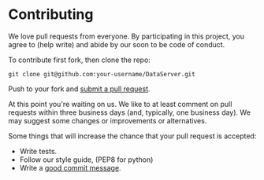 # Contributing

We love pull requests from everyone. By participating in this project, you
agree to (help write) and abide by our soon to be code of conduct.

To contribute first fork, then clone the repo:

    git clone git@github.com:your-username/DataServer.git

Push to your fork and [submit a pull request][pr].

[pr]: https://github.com/solentairwatch/DataServer/compare/

At this point you're waiting on us. We like to at least comment on pull requests
within three business days (and, typically, one business day). We may suggest
some changes or improvements or alternatives.

Some things that will increase the chance that your pull request is accepted:

* Write tests.
* Follow our style guide, (PEP8 for python)
* Write a [good commit message][commit].

[commit]: http://tbaggery.com/2008/04/19/a-note-about-git-commit-messages.html
